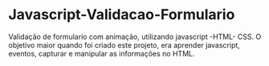 # Javascript-Validacao-Formulario
Validação de formulario com animação, utilizando javascript -HTML- CSS.
O objetivo maior quando foi criado este projeto, era aprender javascript, eventos, capturar e manipular as informações no HTML.
